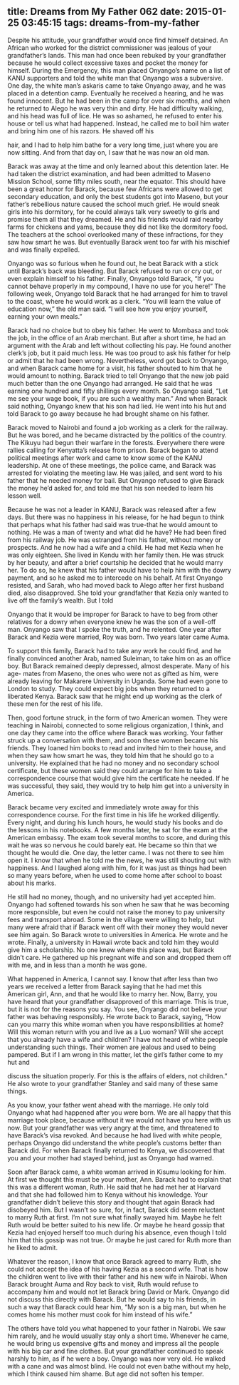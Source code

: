 title: Dreams from My Father 062
date: 2015-01-25 03:45:15
tags: dreams-from-my-father
---

Despite his attitude, your grandfather would once find himself detained. An African who worked for the district commissioner was jealous of your grandfather’s lands. This man had once been rebuked by your grandfather because he would collect excessive taxes and pocket the money for himself. During the Emergency, this man placed Onyango’s name on a list of KANU supporters and told the white man that Onyango was a subversive. One day, the white man’s askaris came to take Onyango away, and he was placed in a detention camp. Eventually he received a hearing, and he was found innocent. But he had been in the camp for over six months, and when he returned to Alego he was very thin and dirty. He had difficulty walking, and his head was full of lice. He was so ashamed, he refused to enter his house or tell us what had happened. Instead, he called me to boil him water and bring him one of his razors. He shaved off his

hair, and I had to help him bathe for a very long time, just where you are now sitting. And from that day on, I saw that he was now an old man.

Barack was away at the time and only learned about this detention later. He had taken the district examination, and had been admitted to Maseno Mission School, some fifty miles south, near the equator. This should have been a great honor for Barack, because few Africans were allowed to get secondary education, and only the best students got into Maseno, but your father’s rebellious nature caused the school much grief. He would sneak girls into his dormitory, for he could always talk very sweetly to girls and promise them all that they dreamed. He and his friends would raid nearby farms for chickens and yams, because they did not like the dormitory food. The teachers at the school overlooked many of these infractions, for they saw how smart he was. But eventually Barack went too far with his mischief and was finally expelled.

Onyango was so furious when he found out, he beat Barack with a stick until Barack’s back was bleeding. But Barack refused to run or cry out, or even explain himself to his father. Finally, Onyango told Barack, “If you cannot behave properly in my compound, I have no use for you here!” The following week, Onyango told Barack that he had arranged for him to travel to the coast, where he would work as a clerk. “You will learn the value of education now,” the old man said. “I will see how you enjoy yourself, earning your own meals.”

Barack had no choice but to obey his father. He went to Mombasa and took the job, in the office of an Arab merchant. But after a short time, he had an argument with the Arab and left without collecting his pay. He found another clerk’s job, but it paid much less. He was too proud to ask his father for help or admit that he had been wrong. Nevertheless, word got back to Onyango, and when Barack came home for a visit, his father shouted to him that he would amount to nothing. Barack tried to tell Onyango that the new job paid much better than the one Onyango had arranged. He said that he was earning one hundred and fifty shillings every month. So Onyango said, “Let me see your wage book, if you are such a wealthy man.” And when Barack said nothing, Onyango knew that his son had lied. He went into his hut and told Barack to go away because he had brought shame on his father.

Barack moved to Nairobi and found a job working as a clerk for the railway. But he was bored, and he became distracted by the politics of the country. The Kikuyu had begun their warfare in the forests. Everywhere there were rallies calling for Kenyatta’s release from prison. Barack began to attend political meetings after work and came to know some of the KANU leadership. At one of these meetings, the police came, and Barack was arrested for violating the meeting law. He was jailed, and sent word to his father that he needed money for bail. But Onyango refused to give Barack the money he’d asked for, and told me that his son needed to learn his lesson well.

Because he was not a leader in KANU, Barack was released after a few days. But there was no happiness in his release, for he had begun to think that perhaps what his father had said was true-that he would amount to nothing. He was a man of twenty and what did he have? He had been fired from his railway job. He was estranged from his father, without money or prospects. And he now had a wife and a child. He had met Kezia when he was only eighteen. She lived in Kendu with her family then. He was struck by her beauty, and after a brief courtship he decided that he would marry her. To do so, he knew that his father would have to help him with the dowry payment, and so he asked me to intercede on his behalf. At first Onyango resisted, and Sarah, who had moved back to Alego after her first husband died, also disapproved. She told your grandfather that Kezia only wanted to live off the family’s wealth. But I told

Onyango that it would be improper for Barack to have to beg from other relatives for a dowry when everyone knew he was the son of a well-off man. Onyango saw that I spoke the truth, and he relented. One year after Barack and Kezia were married, Roy was born. Two years later came Auma.

To support this family, Barack had to take any work he could find, and he finally convinced another Arab, named Suleiman, to take him on as an office boy. But Barack remained deeply depressed, almost desperate. Many of his age- mates from Maseno, the ones who were not as gifted as him, were already leaving for Makarere University in Uganda. Some had even gone to London to study. They could expect big jobs when they returned to a liberated Kenya. Barack saw that he might end up working as the clerk of these men for the rest of his life.

Then, good fortune struck, in the form of two American women. They were teaching in Nairobi, connected to some religious organization, I think, and one day they came into the office where Barack was working. Your father struck up a conversation with them, and soon these women became his friends. They loaned him books to read and invited him to their house, and when they saw how smart he was, they told him that he should go to a university. He explained that he had no money and no secondary school certificate, but these women said they could arrange for him to take a correspondence course that would give him the certificate he needed. If he was successful, they said, they would try to help him get into a university in America.

Barack became very excited and immediately wrote away for this correspondence course. For the first time in his life he worked diligently. Every night, and during his lunch hours, he would study his books and do the lessons in his notebooks. A few months later, he sat for the exam at the American embassy. The exam took several months to score, and during this wait he was so nervous he could barely eat. He became so thin that we thought he would die. One day, the letter came. I was not there to see him open it. I know that when he told me the news, he was still shouting out with happiness. And I laughed along with him, for it was just as things had been so many years before, when he used to come home after school to boast about his marks.

He still had no money, though, and no university had yet accepted him. Onyango had softened towards his son when he saw that he was becoming more responsible, but even he could not raise the money to pay university fees and transport abroad. Some in the village were willing to help, but many were afraid that if Barack went off with their money they would never see him again. So Barack wrote to universities in America. He wrote and he wrote. Finally, a university in Hawaii wrote back and told him they would give him a scholarship. No one knew where this place was, but Barack didn’t care. He gathered up his pregnant wife and son and dropped them off with me, and in less than a month he was gone.

What happened in America, I cannot say. I know that after less than two years we received a letter from Barack saying that he had met this American girl, Ann, and that he would like to marry her. Now, Barry, you have heard that your grandfather disapproved of this marriage. This is true, but it is not for the reasons you say. You see, Onyango did not believe your father was behaving responsibly. He wrote back to Barack, saying, “How can you marry this white woman when you have responsibilities at home? Will this woman return with you and live as a Luo woman? Will she accept that you already have a wife and children? I have not heard of white people understanding such things. Their women are jealous and used to being pampered. But if I am wrong in this matter, let the girl’s father come to my hut and

discuss the situation properly. For this is the affairs of elders, not children.” He also wrote to your grandfather Stanley and said many of these same things.

As you know, your father went ahead with the marriage. He only told Onyango what had happened after you were born. We are all happy that this marriage took place, because without it we would not have you here with us now. But your grandfather was very angry at the time, and threatened to have Barack’s visa revoked. And because he had lived with white people, perhaps Onyango did understand the white people’s customs better than Barack did. For when Barack finally returned to Kenya, we discovered that you and your mother had stayed behind, just as Onyango had warned.

Soon after Barack came, a white woman arrived in Kisumu looking for him. At first we thought this must be your mother, Ann. Barack had to explain that this was a different woman, Ruth. He said that he had met her at Harvard and that she had followed him to Kenya without his knowledge. Your grandfather didn’t believe this story and thought that again Barack had disobeyed him. But I wasn’t so sure, for, in fact, Barack did seem reluctant to marry Ruth at first. I’m not sure what finally swayed him. Maybe he felt Ruth would be better suited to his new life. Or maybe he heard gossip that Kezia had enjoyed herself too much during his absence, even though I told him that this gossip was not true. Or maybe he just cared for Ruth more than he liked to admit.

Whatever the reason, I know that once Barack agreed to marry Ruth, she could not accept the idea of his having Kezia as a second wife. That is how the children went to live with their father and his new wife in Nairobi. When Barack brought Auma and Roy back to visit, Ruth would refuse to accompany him and would not let Barack bring David or Mark. Onyango did not discuss this directly with Barack. But he would say to his friends, in such a way that Barack could hear him, “My son is a big man, but when he comes home his mother must cook for him instead of his wife.”

The others have told you what happened to your father in Nairobi. We saw him rarely, and he would usually stay only a short time. Whenever he came, he would bring us expensive gifts and money and impress all the people with his big car and fine clothes. But your grandfather continued to speak harshly to him, as if he were a boy. Onyango was now very old. He walked with a cane and was almost blind. He could not even bathe without my help, which I think caused him shame. But age did not soften his temper.

